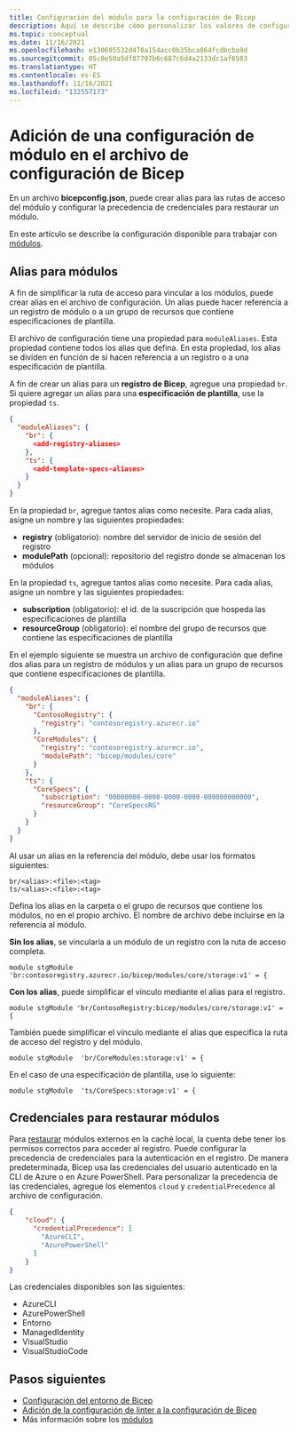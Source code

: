 ```yaml
---
title: Configuración del módulo para la configuración de Bicep
description: Aquí se describe cómo personalizar los valores de configuración de las implementaciones de Bicep.
ms.topic: conceptual
ms.date: 11/16/2021
ms.openlocfilehash: e130695532d470a154acc0b35bca864fcdbcba9d
ms.sourcegitcommit: 05c8e50a5df87707b6c687c6d4a2133dc1af6583
ms.translationtype: HT
ms.contentlocale: es-ES
ms.lasthandoff: 11/16/2021
ms.locfileid: "132557173"
---
```

# <a name="add-module-settings-in-the-bicep-config-file"></a>Adición de una configuración de módulo en el archivo de configuración de Bicep

En un archivo **bicepconfig.json**, puede crear alias para las rutas de acceso del módulo y configurar la precedencia de credenciales para restaurar un módulo.

En este artículo se describe la configuración disponible para trabajar con [módulos](modules.md).

## <a name="aliases-for-modules"></a>Alias para módulos

A fin de simplificar la ruta de acceso para vincular a los módulos, puede crear alias en el archivo de configuración. Un alias puede hacer referencia a un registro de módulo o a un grupo de recursos que contiene especificaciones de plantilla.

El archivo de configuración tiene una propiedad para `moduleAliases`. Esta propiedad contiene todos los alias que defina. En esta propiedad, los alias se dividen en función de si hacen referencia a un registro o a una especificación de plantilla.

A fin de crear un alias para un **registro de Bicep**, agregue una propiedad `br`. Si quiere agregar un alias para una **especificación de plantilla**, use la propiedad `ts`.

```json
{
  "moduleAliases": {
    "br": {
      <add-registry-aliases>
    },
    "ts": {
      <add-template-specs-aliases>
    }
  }
}
```

En la propiedad `br`, agregue tantos alias como necesite. Para cada alias, asigne un nombre y las siguientes propiedades:

- **registry** (obligatorio): nombre del servidor de inicio de sesión del registro
- **modulePath** (opcional): repositorio del registro donde se almacenan los módulos

En la propiedad `ts`, agregue tantos alias como necesite. Para cada alias, asigne un nombre y las siguientes propiedades:

- **subscription** (obligatorio): el id. de la suscripción que hospeda las especificaciones de plantilla
- **resourceGroup** (obligatorio): el nombre del grupo de recursos que contiene las especificaciones de plantilla

En el ejemplo siguiente se muestra un archivo de configuración que define dos alias para un registro de módulos y un alias para un grupo de recursos que contiene especificaciones de plantilla.

```json
{
  "moduleAliases": {
    "br": {
      "ContosoRegistry": {
        "registry": "contosoregistry.azurecr.io"
      },
      "CoreModules": {
        "registry": "contosoregistry.azurecr.io",
        "modulePath": "bicep/modules/core"
      }
    },
    "ts": {
      "CoreSpecs": {
        "subscription": "00000000-0000-0000-0000-000000000000",
        "resourceGroup": "CoreSpecsRG"
      }
    }
  }
}
```

Al usar un alias en la referencia del módulo, debe usar los formatos siguientes:

```bicep
br/<alias>:<file>:<tag>
ts/<alias>:<file>:<tag>
```

Defina los alias en la carpeta o el grupo de recursos que contiene los módulos, no en el propio archivo. El nombre de archivo debe incluirse en la referencia al módulo.

**Sin los alias**, se vincularía a un módulo de un registro con la ruta de acceso completa.

```bicep
module stgModule 'br:contosoregistry.azurecr.io/bicep/modules/core/storage:v1' = {
```

**Con los alias**, puede simplificar el vínculo mediante el alias para el registro.

```bicep
module stgModule 'br/ContosoRegistry:bicep/modules/core/storage:v1' = {
```

También puede simplificar el vínculo mediante el alias que especifica la ruta de acceso del registro y del módulo.

```bicep
module stgModule  'br/CoreModules:storage:v1' = {
```

En el caso de una especificación de plantilla, use lo siguiente:

```bicep
module stgModule  'ts/CoreSpecs:storage:v1' = {
```

## <a name="credentials-for-restoring-modules"></a>Credenciales para restaurar módulos

Para [restaurar](bicep-cli.md#restore) módulos externos en la caché local, la cuenta debe tener los permisos correctos para acceder al registro. Puede configurar la precedencia de credenciales para la autenticación en el registro. De manera predeterminada, Bicep usa las credenciales del usuario autenticado en la CLI de Azure o en Azure PowerShell. Para personalizar la precedencia de las credenciales, agregue los elementos `cloud` y `credentialPrecedence` al archivo de configuración.

```json
{
    "cloud": {
      "credentialPrecedence": [
        "AzureCLI",
        "AzurePowerShell"
      ]
    }
}
```

Las credenciales disponibles son las siguientes:

* AzureCLI
* AzurePowerShell
* Entorno
* ManagedIdentity
* VisualStudio
* VisualStudioCode

## <a name="next-steps"></a>Pasos siguientes

* [Configuración del entorno de Bicep](bicep-config.md)
* [Adición de la configuración de linter a la configuración de Bicep](bicep-config-linter.md)
* Más información sobre los [módulos](modules.md)
